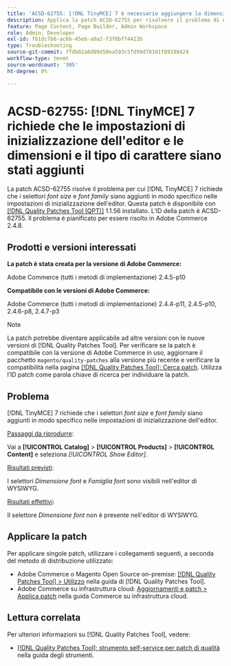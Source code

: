 ```yaml
---
title: 'ACSD-62755: [!DNL TinyMCE] 7 è necessario aggiungere la dimensione e il tipo di carattere alle impostazioni di inizializzazione dell''editor'
description: Applica la patch ACSD-62755 per risolvere il problema di Adobe Commerce per cui [!DNL TinyMCE] 7 richiede che *font size* e *font family* siano aggiunti in modo specifico nelle impostazioni di inizializzazione dell'editor.
feature: Page Content, Page Builder, Admin Workspace
role: Admin, Developer
exl-id: f61dc7b6-ac6b-45eb-a0a2-f3f0bff4422b
type: Troubleshooting
source-git-commit: 7fdb02a6d89d50ea593c5fd99d78101f89198424
workflow-type: tm+mt
source-wordcount: '305'
ht-degree: 0%

---
```


# ACSD-62755: [!DNL TinyMCE] 7 richiede che le impostazioni di inizializzazione dell&#39;editor e le dimensioni e il tipo di carattere siano stati aggiunti

La patch ACSD-62755 risolve il problema per cui [!DNL TinyMCE] 7 richiede che i selettori *font size* e *font family* siano aggiunti in modo specifico nelle impostazioni di inizializzazione dell&#39;editor. Questa patch è disponibile con [[!DNL Quality Patches Tool (QPT)]](/help/tools/quality-patches-tool/quality-patches-tool-to-self-serve-quality-patches.md) 1.1.56 installato. L’ID della patch è ACSD-62755. Il problema è pianificato per essere risolto in Adobe Commerce 2.4.8.

## Prodotti e versioni interessati

**La patch è stata creata per la versione di Adobe Commerce:**

Adobe Commerce (tutti i metodi di implementazione) 2.4.5-p10

**Compatibile con le versioni di Adobe Commerce:**

Adobe Commerce (tutti i metodi di implementazione) 2.4.4-p11, 2.4.5-p10, 2.4.6-p8, 2.4.7-p3

>[!NOTE]
>
>La patch potrebbe diventare applicabile ad altre versioni con le nuove versioni di [!DNL Quality Patches Tool]. Per verificare se la patch è compatibile con la versione di Adobe Commerce in uso, aggiornare il pacchetto `magento/quality-patches` alla versione più recente e verificare la compatibilità nella pagina [[!DNL Quality Patches Tool]: Cerca patch](https://experienceleague.adobe.com/tools/commerce-quality-patches/index.html). Utilizza l’ID patch come parola chiave di ricerca per individuare la patch.

## Problema

[!DNL TinyMCE] 7 richiede che i selettori *font size* e *font family* siano aggiunti in modo specifico nelle impostazioni di inizializzazione dell&#39;editor.

<u>Passaggi da riprodurre</u>:

Vai a **[!UICONTROL Catalog]** > **[!UICONTROL Products]** > **[!UICONTROL Content]** e seleziona *[!UICONTROL Show Editor]*.

<u>Risultati previsti</u>:

I selettori *Dimensione font* e *Famiglia font* sono visibili nell&#39;editor di WYSIWYG.

<u>Risultati effettivi</u>:

Il selettore *Dimensione font* non è presente nell&#39;editor di WYSIWYG.

## Applicare la patch

Per applicare singole patch, utilizzare i collegamenti seguenti, a seconda del metodo di distribuzione utilizzato:

* Adobe Commerce o Magento Open Source on-premise: [[!DNL Quality Patches Tool] > Utilizzo](/help/tools/quality-patches-tool/usage.md) nella guida di [!DNL Quality Patches Tool].
* Adobe Commerce su infrastruttura cloud: [Aggiornamenti e patch > Applica patch](https://experienceleague.adobe.com/docs/commerce-cloud-service/user-guide/develop/upgrade/apply-patches.html) nella guida Commerce su infrastruttura cloud.

## Lettura correlata

Per ulteriori informazioni su [!DNL Quality Patches Tool], vedere:

* [[!DNL Quality Patches Tool]: strumento self-service per patch di qualità](/help/tools/quality-patches-tool/quality-patches-tool-to-self-serve-quality-patches.md) nella guida degli strumenti.
